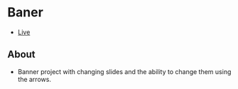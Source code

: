 # Baner #
* [Live](https://onion-kamil.github.io/js-training/baner/)

## About ##
* Banner project with changing slides and the ability to change them using the arrows.